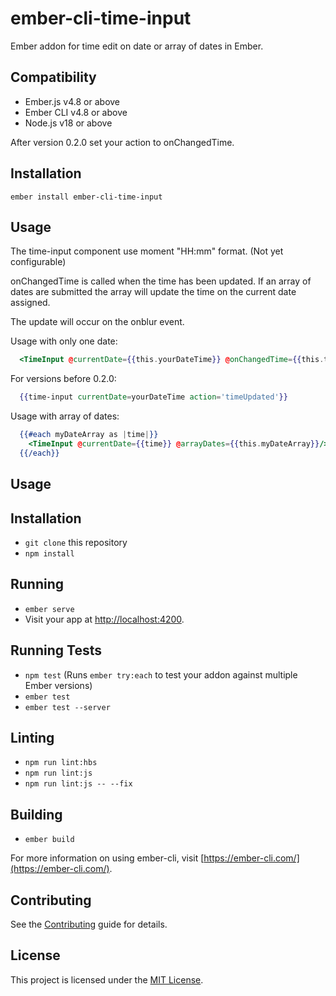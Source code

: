 # ember-cli-time-input

Ember addon for time edit on date or array of dates in Ember.

## Compatibility

* Ember.js v4.8 or above
* Ember CLI v4.8 or above
* Node.js v18 or above

After version 0.2.0 set your action to onChangedTime.
## Installation

```ember install ember-cli-time-input```

## Usage

The time-input component use moment "HH:mm" format. (Not yet configurable)

onChangedTime is called when the time has been updated. If an array of dates are submitted
the array will update the time on the current date assigned.

The update will occur on the onblur event.

Usage with only one date:

```hbs
  <TimeInput @currentDate={{this.yourDateTime}} @onChangedTime={{this.timeUpdated}}/>
```

For versions before 0.2.0:
```hbs
  {{time-input currentDate=yourDateTime action='timeUpdated'}}
```

Usage with array of dates:
```hbs
  {{#each myDateArray as |time|}}
    <TimeInput @currentDate={{time}} @arrayDates={{this.myDateArray}}/>
  {{/each}}
```

## Usage

## Installation

* `git clone` this repository
* `npm install`

## Running

* `ember serve`
* Visit your app at [http://localhost:4200](http://localhost:4200).

## Running Tests

* `npm test` (Runs `ember try:each` to test your addon against multiple Ember versions)
* `ember test`
* `ember test --server`

## Linting

* `npm run lint:hbs`
* `npm run lint:js`
* `npm run lint:js -- --fix`

## Building

* `ember build`

For more information on using ember-cli, visit [https://ember-cli.com/](https://ember-cli.com/).

## Contributing

See the [Contributing](CONTRIBUTING.md) guide for details.


## License

This project is licensed under the [MIT License](LICENSE.md).
